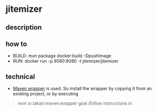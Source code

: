 # jitemizer

## description


## how to
* BUILD:   mvn package docker:build -DpushImage
* RUN:     docker run -p 8080:8080 -t jitemizer/jitemizer


## technical
* [Maven wrapper](https://github.com/takari/maven-wrapper) is used. So install the wrapper by copying it from an existing project, or by executing  

> mvn io.takari:maven:wrapper goal (follow instructions in 